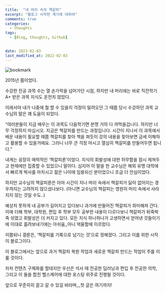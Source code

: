 ```yaml
---
title:  "내 머리 속의 책갈피"
excerpt: "블로그 시작한 계기에 대하여"
comments: true
categories:
  - thoughts
tags:
  - [Blog, thoughts, Github]

 
date: 2023-02-03
last_modified_at: 2022-02-03    
---
```


![bookmark](https://user-images.githubusercontent.com/31461053/152197214-91ae4ee2-3b2a-4ea8-8421-66b928f6e439.jpg)

2015년 쯤이었다.

수강한 전공 과목 수는 열 손가락을 넘어가던 시점, 하지만 내 머리에는 바로 직전학기 A+ 받은 과목 지식도 온전치 않았다.

이래서야 내가 나중에 뭘 할 수 있을지 걱정이 밀려오던 그 때쯤 당시 수강하던 과목 교수님의 말은 꽤 도움이 되었다.

“여러분들이 지금 배우는 이 과목도 다음학기면 분명 거의 다 까먹을겁니다. 하지만 너무 걱정하지 마십시오. 지금은 책갈피를 만드는 과정입니다. 시간이 지나서 이 과목에서 배운 내용이 필요할 때쯤 책갈피를 찾아 책을 펴듯이 강의 내용을 찾아보면 금세 이해하고 활용할 수 있을거에요. 그러니 너무 큰 걱정 마시고 열심히 책갈피를 만들어두면 됩니다.”

내게는 굉장히 매력적인 ‘책갈피론’이었다. 지식의 휘발성에 대한 허무함을 잠시 제쳐두고 현재에만 집중할 수 있었으니 말이다. 심지어 이 말을 한 교수님은 해외 유명 대학에서 빠르게 박사를 마치시고 젊은 나이에 임용되신 분이었으니 조금 더 안심이었다.

하지만 교수님의 책갈피론은 아마 시간이 지나 머리 속에서 책갈피가 닳아 없어지는 경우까지는 고려하지 않으셨나보다. (아니면 교수님의 책갈피는 영원히 머리 속에서 사라지지 않는 것일 수도..)

예상치 못하게 내 공부가 길어지고 있다보니 과거에 만들어진 책갈피가 희미해져 간다. 이에 더해 학부, 대학원, 편입 후 학부 모두 공부한 내용이 다르다보니 책갈피가 뒤죽박죽 섞였고 휘발성은 더 커지고 있다. 모든 지식 하나하나가 고생하면서 얻어낸 것들이기에 이대로 흘려보내기에는 아쉬움,,아니 억울함에 이르렀다.

이쯤되니 결론은, ‘책갈피를 기록으로 남기는 것’으로 정해졌다. 그리고 이를 위한 시작이 블로그이다.

이 블로그에서는 앞으로 과거 책갈피 복원 작업과 새로운 책갈피 만드는 작업이 주를 이룰 것이다.

차차 컨텐츠 구체화를 할테지만 우선은 석사 때 전공한 딥러닝과 편입 후 전공한 의학, 그리고 이 둘을 합친 헬스케어에 대한 포스팅 위주로 진행될 것이다.

앞으로 꾸준히히 끌고 갈 수 있길 바라며,,,첫 글은 여기까지!